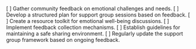 [ ] Gather community feedback on emotional challenges and needs.
[ ] Develop a structured plan for support group sessions based on feedback.
[ ] Create a resource toolkit for emotional well-being discussions.
[ ] Implement feedback collection mechanisms.
[ ] Establish guidelines for maintaining a safe sharing environment.
[ ] Regularly update the support group framework based on ongoing feedback.